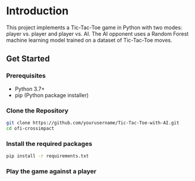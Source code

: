 # Introduction
This project implements a Tic-Tac-Toe game in Python with two modes: player vs. player and player vs. AI. The AI opponent uses a Random Forest machine learning model trained on a dataset of Tic-Tac-Toe moves.

##  Get Started
### Prerequisites

- Python 3.7+
- pip (Python package installer)

### Clone the Repository
```bash
git clone https://github.com/yourusername/Tic-Tac-Toe-with-AI.git
cd ofi-crossimpact
```

### Install the required packages

 ```bash
 pip install -r requirements.txt
 ```

### Play the game against a player


